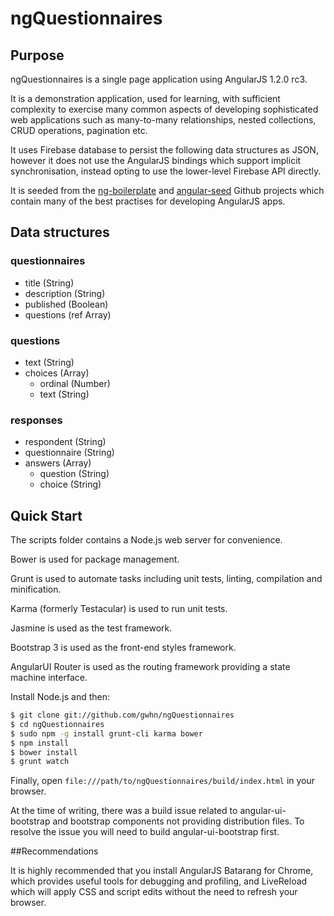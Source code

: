 # ngQuestionnaires

## Purpose

ngQuestionnaires is a single page application using AngularJS 1.2.0 rc3.

It is a demonstration application, used for learning, with sufficient complexity
to exercise many common aspects of developing sophisticated web applications
such as many-to-many relationships, nested collections, CRUD operations, pagination etc.

It uses Firebase database to persist the following data structures as JSON,
however it does not use the AngularJS bindings which support implicit synchronisation,
instead opting to use the lower-level Firebase API directly.

It is seeded from the [ng-boilerplate](https://github.com/ngbp/ng-boilerplate)
and [angular-seed](https://github.com/angular/angular-seed) Github projects
which contain many of the best practises for developing AngularJS apps.

## Data structures

### questionnaires

* title (String)
* description (String)
* published (Boolean)
* questions (ref Array)

### questions

* text (String)
* choices (Array)
    * ordinal (Number)
    * text (String)

### responses

* respondent (String)
* questionnaire (String)
* answers (Array)
    * question (String)
    * choice (String)

## Quick Start

The scripts folder contains a Node.js web server for convenience.

Bower is used for package management.

Grunt is used to automate tasks including unit tests, linting, compilation and minification.

Karma (formerly Testacular) is used to run unit tests.

Jasmine is used as the test framework.

Bootstrap 3 is used as the front-end styles framework.

AngularUI Router is used as the routing framework providing a state machine interface.

Install Node.js and then:

```sh
$ git clone git://github.com/gwhn/ngQuestionnaires
$ cd ngQuestionnaires
$ sudo npm -g install grunt-cli karma bower
$ npm install
$ bower install
$ grunt watch
```

Finally, open `file:///path/to/ngQuestionnaires/build/index.html` in your browser.

At the time of writing, there was a build issue related to angular-ui-bootstrap and bootstrap components
not providing distribution files. To resolve the issue you will need to build angular-ui-bootstrap first.

##Recommendations

It is highly recommended that you install AngularJS Batarang for Chrome, which provides
useful tools for debugging and profiling, and LiveReload which will apply CSS and script
edits without the need to refresh your browser.